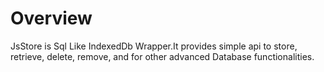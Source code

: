 # Overview

JsStore is Sql Like IndexedDb Wrapper.It provides simple api to store, retrieve, delete, remove, and for other advanced Database functionalities.
